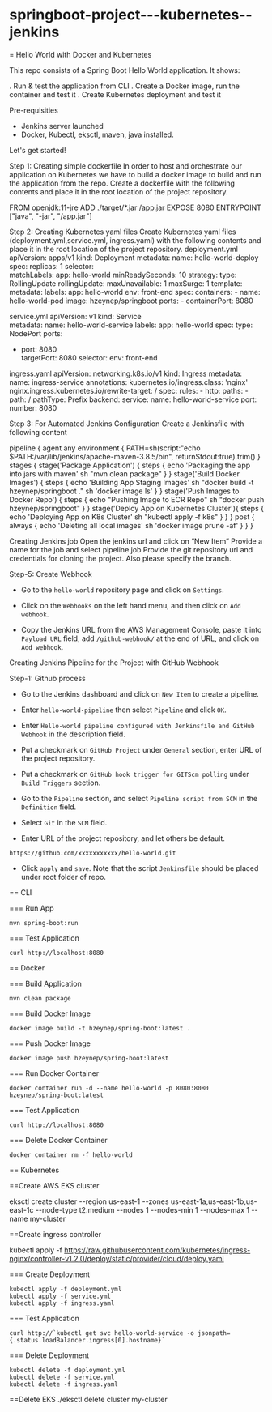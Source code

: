 # springboot-project---kubernetes--jenkins

= Hello World with Docker and Kubernetes

This repo consists of a Spring Boot Hello World application. It shows:

. Run & test the application from CLI
. Create a Docker image, run the container and test it
. Create Kubernetes deployment and test it

Pre-requisities

- Jenkins server launched
- Docker, Kubectl, eksctl, maven, java installed.



Let's get started!

Step 1: Creating simple dockerfile
In order to host and orchestrate our application on Kubernetes we have to build a docker image to build and run the application from the repo.
Create a dockerfile with the following contents and place it in the root location of the project repository.

FROM openjdk:11-jre
ADD ./target/*.jar /app.jar
EXPOSE 8080
ENTRYPOINT ["java", "-jar", "/app.jar"]

Step 2: Creating Kubernetes yaml files
Create Kubernetes yaml files (deployment.yml,service.yml, ingress.yaml) with the following contents and place it in the root location of the project repository.
deployment.yml
apiVersion: apps/v1 
kind: Deployment 
metadata:
  name: hello-world-deploy
spec:
  replicas: 1 
  selector:  
    matchLabels:
      app: hello-world
  minReadySeconds: 10 
  strategy:
    type: RollingUpdate 
    rollingUpdate:
      maxUnavailable: 1 
      maxSurge: 1 
  template: 
    metadata:
      labels:
        app: hello-world
        env: front-end
    spec:
      containers:
      - name: hello-world-pod
        image: hzeynep/springboot
        ports:
        - containerPort: 8080
 
 service.yml
 apiVersion: v1
kind: Service   
metadata:
  name: hello-world-service
  labels:
    app: hello-world
spec:
  type: NodePort
  ports:
  - port: 8080  
    targetPort: 8080
  selector:
    env: front-end 
    
  ingress.yaml
  apiVersion: networking.k8s.io/v1
kind: Ingress
metadata:
  name: ingress-service
  annotations:
    kubernetes.io/ingress.class: 'nginx'
    nginx.ingress.kubernetes.io/rewrite-target: /
spec:
  rules:
    - http:
        paths:
          - path: /
            pathType: Prefix
            backend:
              service:
                name: hello-world-service
                port: 
                  number: 8080
 

Step 3: For Automated Jenkins Configuration
Create a Jenkinsfile with following content

pipeline {
    agent any
    environment {
        PATH=sh(script:"echo $PATH:/var/lib/jenkins/apache-maven-3.8.5/bin", returnStdout:true).trim()
    }
    stages {
        stage('Package Application') {
            steps {
                echo 'Packaging the app into jars with maven'
                sh "mvn clean package"
            }
        }
        stage('Build Docker Images') {
            steps {
                echo 'Building App Staging Images'
                sh "docker build -t hzeynep/springboot ."
                sh 'docker image ls'
            }
        }
        stage('Push Images to Docker Repo') {
            steps {
                echo "Pushing Image to ECR Repo"
                sh "docker push hzeynep/springboot"
            }
        }
        stage('Deploy App on Kubernetes Cluster'){
            steps {
                echo 'Deploying App on K8s Cluster'
                sh "kubectl apply -f k8s"
            }
        }
    }
    post {
        always {
            echo 'Deleting all local images'
            sh 'docker image prune -af'
        }
    }
}

Creating Jenkins job
Open the jenkins url and click on “New Item”
Provide a name for the job and select pipeline job
Provide the git repository url and credentials for cloning the project. Also please specify the branch.


Step-5: Create Webhook 

- Go to the `hello-world` repository page and click on `Settings`.

- Click on the `Webhooks` on the left hand menu, and then click on `Add webhook`.

- Copy the Jenkins URL from the AWS Management Console, paste it into `Payload URL` field, add `/github-webhook/` at the end of URL, and click on `Add webhook`.

 Creating Jenkins Pipeline for the Project with GitHub Webhook

Step-1: Github process

- Go to the Jenkins dashboard and click on `New Item` to create a pipeline.

- Enter `hello-world-pipeline` then select `Pipeline` and click `OK`.

- Enter `Hello-world pipeline configured with Jenkinsfile and GitHub Webhook` in the description field.

- Put a checkmark on `GitHub Project` under `General` section, enter URL of the project repository.

- Put a checkmark on `GitHub hook trigger for GITScm polling` under `Build Triggers` section.

- Go to the `Pipeline` section, and select `Pipeline script from SCM` in the `Definition` field.

- Select `Git` in the `SCM` field.

- Enter URL of the project repository, and let others be default.

```text
https://github.com/xxxxxxxxxxx/hello-world.git
```

- Click `apply` and `save`. Note that the script `Jenkinsfile` should be placed under root folder of repo.


== CLI

=== Run App

```
mvn spring-boot:run
```

=== Test Application

```
curl http://localhost:8080
```

== Docker

=== Build Application

```
mvn clean package
```

=== Build Docker Image

```
docker image build -t hzeynep/spring-boot:latest .
```

=== Push Docker Image

```
docker image push hzeynep/spring-boot:latest
```

=== Run Docker Container

```
docker container run -d --name hello-world -p 8080:8080 hzeynep/spring-boot:latest
```

=== Test Application

```
curl http://localhost:8080
```

=== Delete Docker Container

```
docker container rm -f hello-world
```

== Kubernetes

==Create AWS EKS cluster

eksctl create cluster --region us-east-1 --zones us-east-1a,us-east-1b,us-east-1c --node-type t2.medium --nodes 1 --nodes-min 1 --nodes-max 1 --name my-cluster

==Create ingress controller

kubectl apply -f https://raw.githubusercontent.com/kubernetes/ingress-nginx/controller-v1.2.0/deploy/static/provider/cloud/deploy.yaml

=== Create Deployment

```
kubectl apply -f deployment.yml
kubectl apply -f service.yml
kubectl apply -f ingress.yaml
```

=== Test Application

```
curl http://`kubectl get svc hello-world-service -o jsonpath={.status.loadBalancer.ingress[0].hostname}`
```

=== Delete Deployment

```
kubectl delete -f deployment.yml
kubectl delete -f service.yml
kubectl delete -f ingress.yaml

```
==Delete EKS 
./eksctl delete cluster my-cluster
